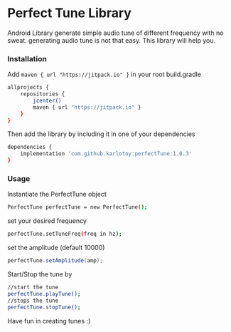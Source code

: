 # Perfect Tune Library
Android Library generate simple audio tune of different frequency with no sweat.
generating audio tune is not that easy. This library will help you.

### Installation
Add `maven { url "https://jitpack.io" }` in your root build.gradle

```sh
allprojects {
    repositories {
        jcenter()
        maven { url "https://jitpack.io" }
    }
}
```

Then add the library by including it in one of your dependencies

```sh
dependencies {
    implementation 'com.github.karlotoy:perfectTune:1.0.3'
}
```

### Usage

Instantiate the PerfectTune object

```sh
PerfectTune perfectTune = new PerfectTune();
```

set your desired frequency
```sh
perfectTune.setTuneFreq(freq in hz);
```

set the amplitude (default 10000)
```java
perfectTune.setAmplitude(amp);
```

Start/Stop the tune by
```sh
//start the tune
perfectTune.playTune();
//stops the tune
perfectTune.stopTune();
```

Have fun in creating tunes :)
